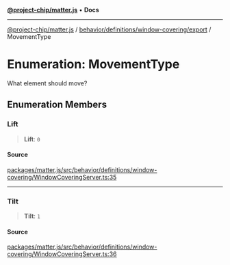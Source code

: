 [**@project-chip/matter.js**](../../../../../README.md) • **Docs**

***

[@project-chip/matter.js](../../../../../modules.md) / [behavior/definitions/window-covering/export](../README.md) / MovementType

# Enumeration: MovementType

What element should move?

## Enumeration Members

### Lift

> **Lift**: `0`

#### Source

[packages/matter.js/src/behavior/definitions/window-covering/WindowCoveringServer.ts:35](https://github.com/project-chip/matter.js/blob/7a8cbb56b87d4ccf34bec5a9a95ab40a1711324f/packages/matter.js/src/behavior/definitions/window-covering/WindowCoveringServer.ts#L35)

***

### Tilt

> **Tilt**: `1`

#### Source

[packages/matter.js/src/behavior/definitions/window-covering/WindowCoveringServer.ts:36](https://github.com/project-chip/matter.js/blob/7a8cbb56b87d4ccf34bec5a9a95ab40a1711324f/packages/matter.js/src/behavior/definitions/window-covering/WindowCoveringServer.ts#L36)
